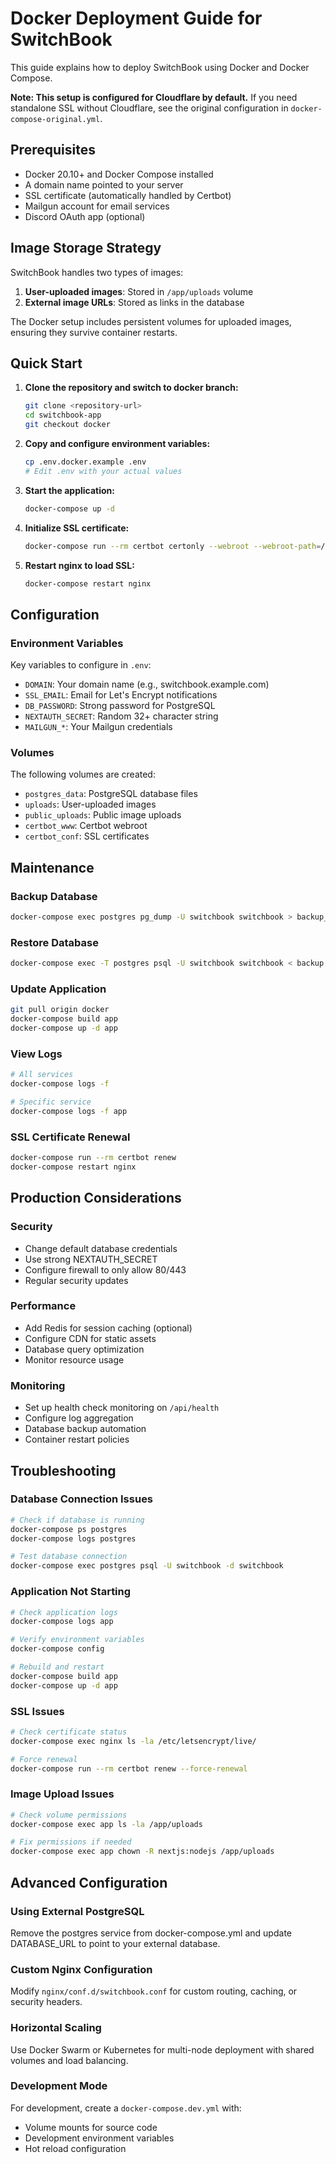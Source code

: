 # Docker Deployment Guide for SwitchBook

This guide explains how to deploy SwitchBook using Docker and Docker Compose.

**Note: This setup is configured for Cloudflare by default.** If you need standalone SSL without Cloudflare, see the original configuration in `docker-compose-original.yml`.

## Prerequisites

- Docker 20.10+ and Docker Compose installed
- A domain name pointed to your server
- SSL certificate (automatically handled by Certbot)
- Mailgun account for email services
- Discord OAuth app (optional)

## Image Storage Strategy

SwitchBook handles two types of images:

1. **User-uploaded images**: Stored in `/app/uploads` volume
2. **External image URLs**: Stored as links in the database

The Docker setup includes persistent volumes for uploaded images, ensuring they survive container restarts.

## Quick Start

1. **Clone the repository and switch to docker branch:**
   ```bash
   git clone <repository-url>
   cd switchbook-app
   git checkout docker
   ```

2. **Copy and configure environment variables:**
   ```bash
   cp .env.docker.example .env
   # Edit .env with your actual values
   ```

3. **Start the application:**
   ```bash
   docker-compose up -d
   ```

4. **Initialize SSL certificate:**
   ```bash
   docker-compose run --rm certbot certonly --webroot --webroot-path=/var/www/certbot --email your-email@domain.com --agree-tos --no-eff-email -d yourdomain.com
   ```

5. **Restart nginx to load SSL:**
   ```bash
   docker-compose restart nginx
   ```

## Configuration

### Environment Variables

Key variables to configure in `.env`:

- `DOMAIN`: Your domain name (e.g., switchbook.example.com)
- `SSL_EMAIL`: Email for Let's Encrypt notifications
- `DB_PASSWORD`: Strong password for PostgreSQL
- `NEXTAUTH_SECRET`: Random 32+ character string
- `MAILGUN_*`: Your Mailgun credentials

### Volumes

The following volumes are created:

- `postgres_data`: PostgreSQL database files
- `uploads`: User-uploaded images
- `public_uploads`: Public image uploads
- `certbot_www`: Certbot webroot
- `certbot_conf`: SSL certificates

## Maintenance

### Backup Database
```bash
docker-compose exec postgres pg_dump -U switchbook switchbook > backup_$(date +%Y%m%d).sql
```

### Restore Database
```bash
docker-compose exec -T postgres psql -U switchbook switchbook < backup.sql
```

### Update Application
```bash
git pull origin docker
docker-compose build app
docker-compose up -d app
```

### View Logs
```bash
# All services
docker-compose logs -f

# Specific service
docker-compose logs -f app
```

### SSL Certificate Renewal
```bash
docker-compose run --rm certbot renew
docker-compose restart nginx
```

## Production Considerations

### Security
- Change default database credentials
- Use strong NEXTAUTH_SECRET
- Configure firewall to only allow 80/443
- Regular security updates

### Performance
- Add Redis for session caching (optional)
- Configure CDN for static assets
- Database query optimization
- Monitor resource usage

### Monitoring
- Set up health check monitoring on `/api/health`
- Configure log aggregation
- Database backup automation
- Container restart policies

## Troubleshooting

### Database Connection Issues
```bash
# Check if database is running
docker-compose ps postgres
docker-compose logs postgres

# Test database connection
docker-compose exec postgres psql -U switchbook -d switchbook
```

### Application Not Starting
```bash
# Check application logs
docker-compose logs app

# Verify environment variables
docker-compose config

# Rebuild and restart
docker-compose build app
docker-compose up -d app
```

### SSL Issues
```bash
# Check certificate status
docker-compose exec nginx ls -la /etc/letsencrypt/live/

# Force renewal
docker-compose run --rm certbot renew --force-renewal
```

### Image Upload Issues
```bash
# Check volume permissions
docker-compose exec app ls -la /app/uploads

# Fix permissions if needed
docker-compose exec app chown -R nextjs:nodejs /app/uploads
```

## Advanced Configuration

### Using External PostgreSQL
Remove the postgres service from docker-compose.yml and update DATABASE_URL to point to your external database.

### Custom Nginx Configuration
Modify `nginx/conf.d/switchbook.conf` for custom routing, caching, or security headers.

### Horizontal Scaling
Use Docker Swarm or Kubernetes for multi-node deployment with shared volumes and load balancing.

### Development Mode
For development, create a `docker-compose.dev.yml` with:
- Volume mounts for source code
- Development environment variables
- Hot reload configuration